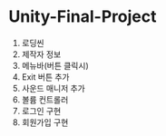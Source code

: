 # Unity-Final-Project

1. 로딩씬
2. 제작자 정보
3. 메뉴바(버튼 클릭시)
4. Exit 버튼 추가
5. 사운드 매니저 추가
6. 볼륨 컨트롤러
7. 로그인 구현
8. 회원가입 구현
